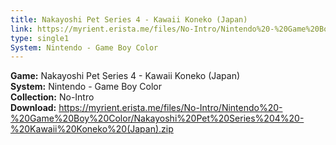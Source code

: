 ```yaml
---
title: Nakayoshi Pet Series 4 - Kawaii Koneko (Japan)
link: https://myrient.erista.me/files/No-Intro/Nintendo%20-%20Game%20Boy%20Color/Nakayoshi%20Pet%20Series%204%20-%20Kawaii%20Koneko%20(Japan).zip
type: single1
System: Nintendo - Game Boy Color
---
```

<b>Game:</b> Nakayoshi Pet Series 4 - Kawaii Koneko (Japan)<br>
<b>System:</b> Nintendo - Game Boy Color<br>
<b>Collection:</b> No-Intro<br>
<b>Download:</b> https://myrient.erista.me/files/No-Intro/Nintendo%20-%20Game%20Boy%20Color/Nakayoshi%20Pet%20Series%204%20-%20Kawaii%20Koneko%20(Japan).zip
